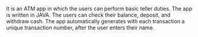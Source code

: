 It is an ATM app in which the users can perform basic teller duties. The app is written in JAVA. The users can check their balance, deposit, and withdraw cash.
The app automatically generates with each transaction a unique transaction number, after the user enters their name.
